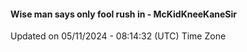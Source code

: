 #### Wise man says only fool rush in - McKidKneeKaneSir
Updated on 05/11/2024 - 08:14:32 (UTC) Time Zone
